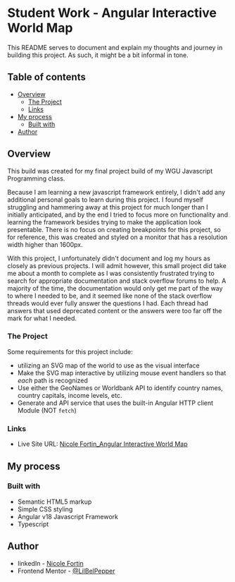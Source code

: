 # Student Work - Angular Interactive World Map

This README serves to document and explain my thoughts and journey in building this project. As such, it might be a bit informal in tone. 

## Table of contents 

- [Overview](#overview)
  - [The Project](#the-project)
  - [Links](#links)
- [My process](#my-process)
  - [Built with](#built-with)
- [Author](#author)

## Overview 

This build was created for my final project build of my WGU Javascript Programming class.

Because I am learning a new javascript framework entirely, I didn't add any additional personal goals to learn during this project. I found myself struggling and hammering away at this project for much longer than I initially anticipated, and by the end I tried to focus more on functionality and learning the framework besides trying to make the application look presentable. There is no focus on creating breakpoints for this project, so for reference, this was created and styled on a monitor that has a resolution width higher than 1600px.

With this project, I unfortunately didn't document and log my hours as closely as previous projects. I will admit however, this small project did take me about a month to complete as I was consistently frustrated trying to search for appropriate documentation and stack overflow forums to help. A majority of the time, the documentation would only get me part of the way to where I needed to be, and it seemed like none of the stack overflow threads would ever fully answer the questions I had. Each thread had answers that used deprecated content or the answers were too far off the mark for what I needed. 

### The Project 

Some requirements for this project include: 

- utilizing an SVG map of the world to use as the visual interface
- Make the SVG map interactive by utilizing mouse event handlers so that *each* path is recognized
- Use either the GeoNames or Worldbank API to identify country names, country capitals, income levels, etc.
- Generate and API service that uses the built-in Angular HTTP client Module (NOT ```fetch```)


### Links

- Live Site URL: [Nicole Fortin_Angular Interactive World Map]()


## My process

### Built with 

- Semantic HTML5 markup
- Simple CSS styling
- Angular v18 Javascript Framework 
- Typescript 

## Author

- linkedIn - [Nicole Fortin](https://www.linkedin.com/in/nicole-fortin-3530b9211/)
- Frontend Mentor - [@LilBelPepper](https://www.frontendmentor.io/profile/LilBelPepper)
